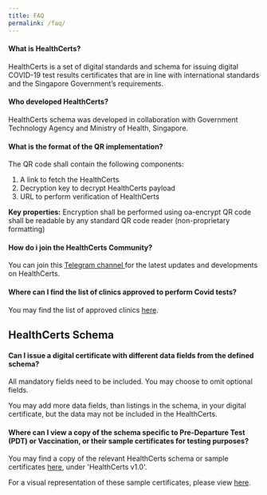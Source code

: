 ```yaml
---
title: FAQ
permalink: /faq/
---
```


#### What is HealthCerts?
HealthCerts is a set of digital standards and schema for issuing digital COVID-19 test results certificates that are in line with international standards and the Singapore Government’s requirements. 

#### Who developed HealthCerts?
HealthCerts schema was developed in collaboration with Government Technology Agency and Ministry of Health, Singapore.

<!-- #### Where should I verify HealthCerts?
**Non-Notarised HealthCerts**<br>
These are typically issued by clinics, after the tests have been performed. Verification can be performed at the verifier site of the respective certificate issuers. Alternatively, a non-notarised HealthCerts which is compatible to the Open Attestation format, can be verified in <a target="_blank" href="https://opencerts.io"> https://opencerts.io </a>. 
 
**Notarised HealthCerts**<br>
HealthCerts that had been notarised <a target="_blank" href="https://notarise.gov.sg"> here </a>, can be verified at <a target="_blank" href="https://verify.gov.sg">https://verify.gov.sg </a>. -->

#### What is the format of the QR implementation?
The QR code shall contain the following components:
<ol class="roman"> 
<li>A link to fetch the HealthCerts</li>
<li>Decryption key to decrypt HealthCerts payload</li>
<li>URL to perform verification of HealthCerts</li>
</ol>


**Key properties:**
Encryption shall be performed using oa-encrypt
QR code shall be readable by any standard QR code reader (non-proprietary
formatting)

#### How do i join the HealthCerts Community?
You can join this <a target="_blank" href="https://t.me/joinchat/GOgThBo8L3qhefgIVjZ-EA">Telegram channel </a> for the latest updates and developments on HealthCerts.

#### Where can I find the list of clinics approved to perform Covid tests?
You may find the list of approved clinics <a target="_blank" href="https://go.gov.sg/covid19pcrtestproviders">here</a>.

## HealthCerts Schema

#### Can I issue a digital certificate with different data fields from the defined schema?
All mandatory fields need to be included.
You may choose to omit optional fields.
<!-- You may add more data fields, than listings in the schema, in your digital certificate, but the data may not be included in the Notarized HealthCert. -->
You may add more data fields, than listings in the schema, in your digital certificate, but the data may not be included in the HealthCerts.

#### Where can I view a copy of the schema specific to Pre-Departure Test (PDT) or Vaccination, or their sample certificates for testing purposes?
You may find a copy of the relevant HealthCerts schema or sample certificates <a target="_blank" href="https://schemata.openattestation.com">here</a>, under 'HealthCerts v1.0'.

For a visual representation of these sample certificates, please view <a target="_blank" href="https://gallery.openattestation.com/tag/health-certs">here</a>.
